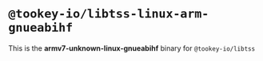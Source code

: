 # `@tookey-io/libtss-linux-arm-gnueabihf`

This is the **armv7-unknown-linux-gnueabihf** binary for `@tookey-io/libtss`
